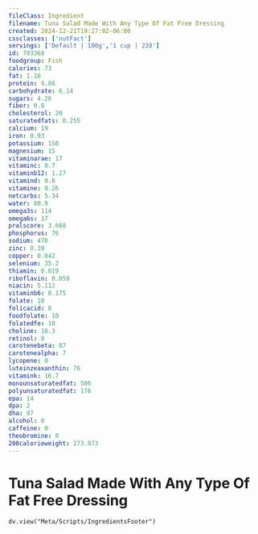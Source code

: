 ```yaml
---
fileClass: Ingredient
filename: Tuna Salad Made With Any Type Of Fat Free Dressing
created: 2024-12-21T19:27:02-06:00
cssclasses: ['nutFact']
servings: ['Default | 100g','1 cup | 238']
id: 783368
foodgroup: Fish
calories: 73
fat: 1.16
protein: 9.86
carbohydrate: 6.14
sugars: 4.26
fiber: 0.8
cholesterol: 20
saturatedfats: 0.255
calcium: 19
iron: 0.93
potassium: 158
magnesium: 15
vitaminarae: 17
vitaminc: 0.7
vitaminb12: 1.27
vitamind: 0.6
vitamine: 0.26
netcarbs: 5.34
water: 80.9
omega3s: 114
omega6s: 37
pralscore: 3.668
phosphorus: 76
sodium: 470
zinc: 0.39
copper: 0.042
selenium: 35.2
thiamin: 0.019
riboflavin: 0.059
niacin: 5.112
vitaminb6: 0.175
folate: 10
folicacid: 0
foodfolate: 10
folatedfe: 10
choline: 16.3
retinol: 8
carotenebeta: 87
carotenealpha: 7
lycopene: 0
luteinzeaxanthin: 76
vitamink: 16.7
monounsaturatedfat: 506
polyunsaturatedfat: 176
epa: 14
dpa: 2
dha: 97
alcohol: 0
caffeine: 0
theobromine: 0
200calorieweight: 273.973
---
```


# Tuna Salad Made With Any Type Of Fat Free Dressing

```dataviewjs
dv.view("Meta/Scripts/IngredientsFooter")
```